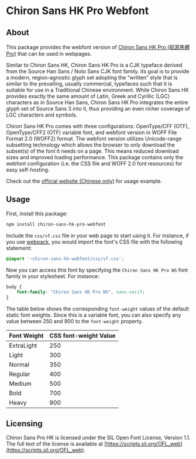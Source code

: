 Chiron Sans HK Pro Webfont
==========================

## About

This package provides the webfont version of [Chiron Sans HK Pro (昭源黑體 Pro)](https://github.com/chiron-fonts/chiron-sans-hk-pro) that can be used in webpages.

Similar to Chiron Sans HK, Chiron Sans HK Pro is a CJK typeface derived from the Source Han Sans / Noto Sans CJK font family. Its goal is to provide a modern, region-agnostic glyph set adopting the “written” style that is similar to the prevailing, usually commercial, typefaces such that it is suitable for use in a Traditional Chinese environment. While Chiron Sans HK provides exactly the same amount of Latin, Greek and Cyrillic (LGC) characters as in Source Han Sans, Chiron Sans HK Pro integrates the entire glyph set of Source Sans 3 into it, thus providing an even richer coverage of LGC characters and symbols.   

Chiron Sans HK Pro comes with three configurations: OpenType/CFF (OTF), OpenType/CFF2 (OTF) variable font, and webfont version in WOFF File Format 2.0 (WOFF2) format. The webfont version utilizes Unicode-range subsetting technology which allows the browser to only download the subset(s) of the font it needs on a page. This means reduced download sizes and improved loading performance. This package contains only the webfont configuration (i.e. the CSS file and WOFF 2.0 font resources) for easy self-hosting.

Check out the [official website (Chinese only)](https://chiron-fonts.github.io/sans/) for usage example.

## Usage

First, install this package:

```bash
npm install chiron-sans-hk-pro-webfont 
```

Include the `css/vf.css` file in your web page to start using it. For instance, if you use [webpack](https://webpack.js.org/), you would import the font's CSS file with the following statement: 

```css
@import '~chiron-sans-hk-webfont/css/vf.css';
```

Now you can access this font by specifying the `Chiron Sans HK Pro WS` font family in your stylesheet. For instance:

```css
body {
    font-family: "Chiron Sans HK Pro WS", sans-serif;
}
```

The table below shows the corresponding `font-weight` values of the default static font weights. Since this is a variable font, you can also specify any value between 250 and 900 to the `font-weight` property.

| Font Weight | CSS font-weight Value |
|---|---|
| ExtraLight | 250 |
| Light | 300 |
| Normal | 350 |
| Regular | 400 |
| Medium | 500 |
| Bold | 700 |
| Heavy | 900 |


## Licensing

Chiron Sans Pro HK is licensed under the SIL Open Font License, Version 1.1. The full text of the license is available at [https://scripts.sil.org/OFL_web](https://scripts.sil.org/OFL_web).
